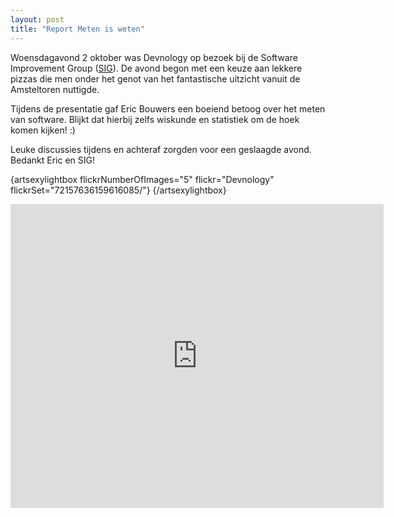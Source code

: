 ```yaml
---
layout: post
title: "Report Meten is weten"
---
```


Woensdagavond 2 oktober was Devnology op bezoek bij de Software Improvement Group ([SIG](http://sig.eu)). De avond begon met een keuze aan lekkere pizzas die men onder het genot van het fantastische uitzicht vanuit de Amsteltoren nuttigde.

Tijdens de presentatie gaf Eric Bouwers een boeiend betoog over het meten van software. Blijkt dat hierbij zelfs wiskunde en statistiek om de hoek komen kijken! :)

Leuke discussies tijdens en achteraf zorgden voor een geslaagde avond. Bedankt Eric en SIG!

{artsexylightbox flickrNumberOfImages="5" flickr="Devnology" flickrSet="72157636159616085/"} {/artsexylightbox}

<iframe src="http://www.slideshare.net/slideshow/embed_code/26837830" mce_src="http://www.slideshare.net/slideshow/embed_code/26837830" marginwidth="0" marginheight="0" frameborder="0" height="486" scrolling="no" width="597"></iframe>
